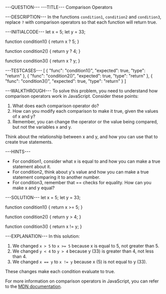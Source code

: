 ---QUESTION---
---TITLE---
Comparison Operators

---DESCRIPTION---
In the functions `condition1`, `condition2` and `condition3`, replace `?` with comparison operators so that each function will return true.

---INITIALCODE---
let x = 5;
let y = 33;

function condition1() {
  return x ? 5;
}

function condition2() {
  return y ? 4;
}

function condition3() {
  return x ? y;
}

---TESTCASES---
[
  { "func": "condition1()", "expected": true, "type": "return" },
  { "func": "condition2()", "expected": true, "type": "return" },
  { "func": "condition3()", "expected": true, "type": "return" }
]

---WALKTHROUGH---
To solve this problem, you need to understand how comparison operators work in JavaScript. Consider these points:

1. What does each comparison operator do?
2. How can you modify each comparison to make it true, given the values of x and y?
3. Remember, you can change the operator or the value being compared, but not the variables x and y.

Think about the relationship between x and y, and how you can use that to create true statements.

---HINTS---
- For condition1, consider what x is equal to and how you can make a true statement about it.
- For condition2, think about y's value and how you can make a true statement comparing it to another number.
- For condition3, remember that == checks for equality. How can you make x and y equal?

---SOLUTION---
let x = 5;
let y = 33;

function condition1() {
  return x >= 5;
}

function condition2() {
  return y > 4;
}

function condition3() {
  return x != y;
}

---EXPLANATION---
In this solution:

1. We changed `x > 5` to `x >= 5` because x is equal to 5, not greater than 5.
2. We changed `y < 4` to `y > 4` because y (33) is greater than 4, not less than 4.
3. We changed `x == y` to `x != y` because x (5) is not equal to y (33).

These changes make each condition evaluate to true.

For more information on comparison operators in JavaScript, you can refer to the [MDN documentation](https://developer.mozilla.org/en-US/docs/Web/JavaScript/Guide/Expressions_and_Operators#comparison_operators).